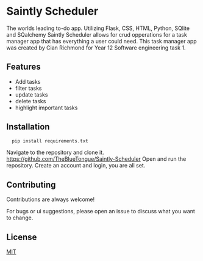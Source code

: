 



# Saintly Scheduler

The worlds leading to-do app. Utilizing Flask, CSS, HTML, Python, SQlite and SQalchemy Saintly Scheduler allows for crud opperations for a task manager app that has everything a user could need. This task manager app was created by Cian Richmond for Year 12 Software engineering task 1. 


## Features

- Add tasks
- filter tasks
- update tasks
- delete tasks
- highlight important tasks

## Installation

```bash
  pip install requirements.txt
```

Navigate to the repository and clone it. https://github.com/TheBlueTongue/Saintly-Scheduler
Open and run the repository. Create an account and login, you are all set.
## Contributing

Contributions are always welcome!

For bugs or ui suggestions, please open an issue to discuss what you want to change. 




## License

[MIT](https://choosealicense.com/licenses/mit/)

